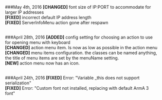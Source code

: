###May 4th, 2016
**[CHANGED]** font size of IP:PORT to accommodate for larger IP addresses <br />
**[FIXED]** incorrect default IP address length <br />
**[FIXED]** ServerInfoMenu action gone after respawn <br />
<br />

###April 28th, 2016
**[ADDED]** config setting for choosing an action to use for opening menu with keyboard <br />
**[CHANGED]** action menu item. Is now as low as possible in the action menu <br />
**[CHANGED]** menu items configuration. the classes can be named anything, the title of menu items are set by the menuName setting. <br />
**[NEW]** action menu now has an icon. <br />
<br />

###April 24th, 2016
**[FIXED]** Error: "Variable _this does not support serialization" <br />
**[FIXED]** Error: "Custom font not installed, replacing with default ArmA 3 font" <br />
<br />
